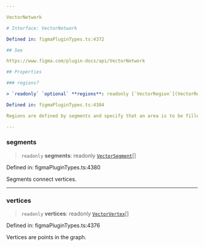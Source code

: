 ```yaml
---

VectorNetwork

# Interface: VectorNetwork

Defined in: figmaPluginTypes.ts:4372

## See

https://www.figma.com/plugin-docs/api/VectorNetwork

## Properties

### regions?

> `readonly` `optional` **regions**: readonly [`VectorRegion`](VectorRegion.md)[]

Defined in: figmaPluginTypes.ts:4384

Regions are defined by segments and specify that an area is to be filled. Defaults to [].

---
```


### segments

> `readonly` **segments**: readonly [`VectorSegment`](VectorSegment.md)[]

Defined in: figmaPluginTypes.ts:4380

Segments connect vertices.

---

### vertices

> `readonly` **vertices**: readonly [`VectorVertex`](VectorVertex.md)[]

Defined in: figmaPluginTypes.ts:4376

Vertices are points in the graph.

